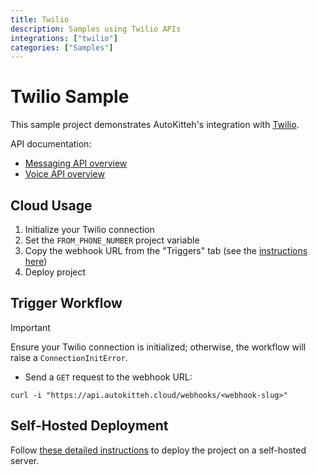 ```yaml
---
title: Twilio
description: Samples using Twilio APIs
integrations: ["twilio"]
categories: ["Samples"]
---
```


# Twilio Sample

This sample project demonstrates AutoKitteh's integration with
[Twilio](https://www.twilio.com).

API documentation:

- [Messaging API overview](https://www.twilio.com/docs/messaging/api)
- [Voice API overview](https://www.twilio.com/docs/voice/api)

## Cloud Usage

1. Initialize your Twilio connection
2. Set the `FROM_PHONE_NUMBER` project variable
3. Copy the webhook URL from the "Triggers" tab (see the [instructions here](https://docs.autokitteh.com/get_started/deployment#webhook-urls))
4. Deploy project

## Trigger Workflow

> [!IMPORTANT]
> Ensure your Twilio connection is initialized; otherwise, the workflow will raise a `ConnectionInitError`.

- Send a `GET` request to the webhook URL:

```shell
curl -i "https://api.autokitteh.cloud/webhooks/<webhook-slug>"
```

## Self-Hosted Deployment

Follow [these detailed instructions](https://docs.autokitteh.com/get_started/deployment) to deploy the project on a self-hosted server.

